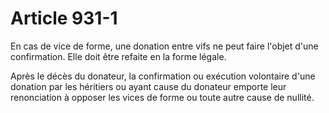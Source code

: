 # Article 931-1

<p>En cas de vice de forme, une donation entre vifs ne peut faire l'objet d'une confirmation. Elle doit être refaite en la forme légale.</p><p> Après le décès du donateur, la confirmation ou exécution volontaire d'une donation par les héritiers ou ayant cause du donateur emporte leur renonciation à opposer les vices de forme ou toute autre cause de nullité.</p>